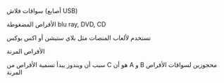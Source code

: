 سواقات فلاش (أصابع USB)

الأقراص المضغوطة
blu ray, DVD, CD

تستخدم لألعاب المنصات مثل بلاي ستيشن أو اكس بوكس

الأقراص المرنة

سبب أن ويندوز يبدأ تسمية الأقراص من C هو أن A و B محجوزين لسواقات الأقراص المرنة

